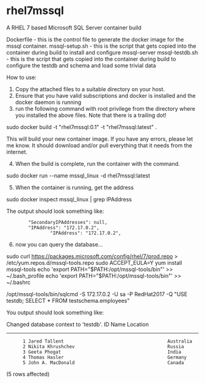 # rhel7mssql
A RHEL 7 based Microsoft SQL Server container build

Dockerfile - this is the control file to generate the docker image for the mssql container.
mssql-setup.sh - this is the script that gets copied into the container during build to install and configure mssql-server
mssql-testdb.sh - this is the script that gets copied into the container during build to configure the testdb and schema and load some trivial data


How to use:

1) Copy the attached files to a suitable directory on your host.
2) Ensure that you have valid subscriptions and docker is installed and the docker daemon is running
3) run the following command with root privilege from the directory where you installed the above files. Note that there is a trailing dot!

sudo docker build -t "rhel7mssql:0.1" -t "rhel7mssql:latest" .

This will build your new container image. If you have any errors, please let me know. It should download and/or pull everything that it needs from the internet.

4) When the build is complete, run the container with the command.

sudo docker run --name mssql_linux -d rhel7mssql:latest 

5) When the container is running, get the address

sudo docker inspect mssql_linux | grep IPAddress

The output should look something like:

            "SecondaryIPAddresses": null,
            "IPAddress": "172.17.0.2",
                    "IPAddress": "172.17.0.2",

6) now you can query the database...

sudo curl https://packages.microsoft.com/config/rhel/7/prod.repo > /etc/yum.repos.d/mssql-tools.repo
sudo ACCEPT_EULA=Y yum install mssql-tools
echo 'export PATH="$PATH:/opt/mssql-tools/bin"' >> ~/.bash_profile
echo 'export PATH="$PATH:/opt/mssql-tools/bin"' >> ~/.bashrc

/opt/mssql-tools/bin/sqlcmd -S 172.17.0.2 -U sa -P RedHat2017 -Q "USE testdb; SELECT * FROM testschema.employees"

You output should look something like:

Changed database context to 'testdb'.
ID          Name                                               Location                                          
----------- -------------------------------------------------- --------------------------------------------------
          1 Jared Tallent                                      Australia                                         
          2 Nikita Khrushchev                                  Russia                                            
          3 Geeta Phogat                                       India                                             
          4 Thomas Hasler                                      Germany                                           
          5 John A. MacDonald                                  Canada                                            

(5 rows affected)





